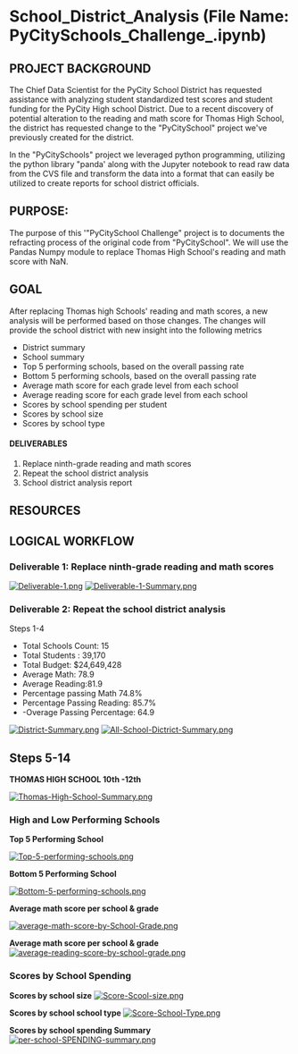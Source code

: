 # School_District_Analysis (File Name: PyCitySchools_Challenge_.ipynb)

## PROJECT BACKGROUND
The Chief Data Scientist for the PyCity School District has requested assistance with analyzing student standardized test scores and student funding for the PyCity High school District. Due to a recent discovery of potential alteration to the reading and math score for Thomas High School, the district has requested change to the "PyCitySchool" project we've previously created for the district. 

In the "PyCitySchools" project we leveraged python programming, utilizing the python library "panda' along with the Jupyter notebook to read raw data from the CVS file and transform the data into a format that can easily be utilized to create reports for school district officials. 

## PURPOSE: 
The purpose of this '"PyCitySchool Challenge" project is to documents the refracting process of the original code from "PyCitySchool". We will use the Pandas Numpy module to replace Thomas High School's reading and math score with NaN. 

## GOAL
After replacing Thomas high Schools' reading and math scores, a new analysis will be performed based on those changes. The changes will provide the school district with new insight into the following metrics 

- District summary 
- School summary
- Top 5 performing schools, based on the overall passing rate 
- Bottom 5 performing schools, based on the overall passing rate 
- Average math score for each grade level from each school 
- Average reading score for each grade level from each school 
- Scores by school spending per student 
- Scores by school size 
- Scores by school type 

#### DELIVERABLES 
1. Replace ninth-grade reading and math scores
2. Repeat the school district analysis
3. School district analysis report

## RESOURCES

## LOGICAL WORKFLOW
### Deliverable 1: Replace ninth-grade reading and math scores

[![Deliverable-1.png](https://i.postimg.cc/DfrZGwfF/Deliverable-1.png)](https://postimg.cc/235rRmBX)
[![Deliverable-1-Summary.png](https://i.postimg.cc/J0sLKmyB/Deliverable-1-Summary.png)](https://postimg.cc/Pvn9rgQt)

### Deliverable 2: Repeat the school district analysis
Steps 1-4 
- Total Schools Count: 15
- Total Students : 39,170
- Total Budget: $24,649,428 
- Average Math: 78.9 
- Average Reading:81.9
- Percentage passing Math 74.8%
- Percentage Passing Reading: 85.7%
- -Overage Passing Percentage: 64.9

[![District-Summary.png](https://i.postimg.cc/dQjHNgRh/District-Summary.png)](https://postimg.cc/6TTfyjmK)
[![All-School-Dictrict-Summary.png](https://i.postimg.cc/mk1YQXsy/All-School-Dictrict-Summary.png)](https://postimg.cc/D4F4hcmS)

## Steps 5-14 
**THOMAS HIGH SCHOOL 10th -12th**

[![Thomas-High-School-Summary.png](https://i.postimg.cc/fRLHQx0h/Thomas-High-School-Summary.png)](https://postimg.cc/SJBLWYrZ)

### High and Low Performing Schools 
**Top 5 Performing School**

[![Top-5-performing-schools.png](https://i.postimg.cc/gJky3pqb/Top-5-performing-schools.png)](https://postimg.cc/TyFWXZ4t)

**Bottom 5 Performing School**

[![Bottom-5-performing-schools.png](https://i.postimg.cc/pdd4Xwhy/Bottom-5-performing-schools.png)](https://postimg.cc/cvVXF5cN)

**Average math score per school & grade**  

[![average-math-score-by-School-Grade.png](https://i.postimg.cc/WzQTM2Z9/average-math-score-by-School-Grade.png)](https://postimg.cc/H84qm1B5)

**Average math score per school & grade**  
[![average-reading-score-by-school-grade.png](https://i.postimg.cc/XXS6rsMm/average-reading-score-by-school-grade.png)](https://postimg.cc/JHq2gcz5)

### Scores by School Spending

**Scores by school size** 
[![Score-Scool-size.png](https://i.postimg.cc/SRDqvWHv/Score-Scool-size.png)](https://postimg.cc/4H7rKhf6)

**Scores by school school type**
[![Score-School-Type.png](https://i.postimg.cc/rprVwRtD/Score-School-Type.png)](https://postimg.cc/94c5xMb2)

**Scores by school spending Summary** [![per-school-SPENDING-summary.png](https://i.postimg.cc/HW7xkKXS/per-school-SPENDING-summary.png)](https://postimg.cc/8sNDyZyW)
